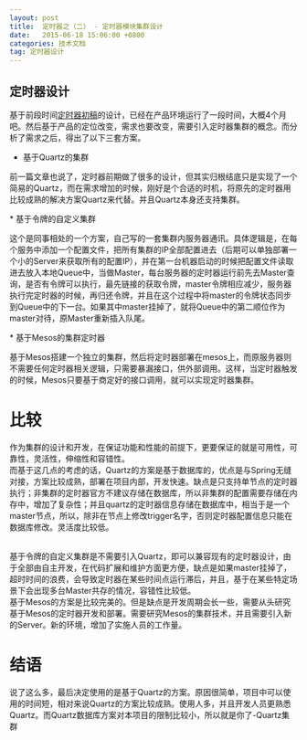 ```yaml
---
layout: post
title:  定时器之（二） - 定时器模块集群设计
date:   2015-06-18 15:06:00 +0800
categories: 技术文档
tag: 定时器设计
---
```


定时器设计
-----------------------
基于前段时间[定时器初稿](/2015/04/30/timer-design/)的设计，已经在产品环境运行了一段时间，大概4个月吧。然后基于产品的定位改变，需求也要改变，需要引入定时器集群的概念。而分析了需求之后，得出了以下三套方案。

* 基于Quartz的集群

<p>
前一篇文章也说了，定时器前期做了很多的设计，但其实归根结底只是实现了一个简易的Quartz，而在需求增加的时候，刚好是个合适的时机，将原先的定时器用比较成熟的解决方案Quartz来代替。并且Quartz本身还支持集群。
</p>
* 基于令牌的自定义集群

<p>
这个是同事相处的一个方案，自己写的一套集群内服务器通讯。具体逻辑是，在每个服务中添加一个配置文件，把所有集群的IP全部配置进去（后期可以单独部署一个小的Server来获取所有的配置IP），并在第一台机器启动的时候把配置文件读取进去放入本地Queue中，当做Master，每台服务器的定时器运行前先去Master查询，是否有令牌可以执行，最先链接的获取令牌，master令牌相应减少，服务器执行完定时器的时候，再归还令牌，并且在这个过程中将master的令牌状态同步到Queue中的下一台。如果其中master挂掉了，就将Queue中的第二顺位作为master对待，原Master重新插入队尾。
</p>
* 基于Mesos的集群定时器

<p>
基于Mesos搭建一个独立的集群，然后将定时器部署在mesos上，而原服务器则不需要任何定时器相关逻辑，只需要暴漏接口，供外部调用。这样，当定时器触发的时候，Mesos只要基于商定好的接口调用，就可以实现定时器集群。
</p>

比较
=======================
作为集群的设计和开发，在保证功能和性能的前提下，更要保证的就是可用性，可靠性，灵活性，伸缩性和容错性。
<br/>
而基于这几点的考虑的话，Quartz的方案是基于数据库的，优点是与Spring无缝对接，方案比较成熟，部署在项目内部，开发快速。缺点是只支持单节点的定时器执行；非集群的定时器官方不建议存储在数据库，所以非集群的配置需要存储在内存中，增加了复杂性；并且quartz的定时器信息存储在数据库中，相当于是一个master节点，所以，除非在节点上修改trigger名字，否则定时器配置信息只能在数据库修改。灵活度比较低。

<br/>
基于令牌的自定义集群是不需要引入Quartz，即可以兼容现有的定时器设计，由于全部由自主开发，在代码扩展和维护方面更方便，缺点是如果master挂掉了，超时时间的浪费，会导致定时器在某些时间点运行滞后，并且，基于在某些特定场景下会出现多台Master共存的情况，容错性比较低。

<br />
基于Mesos的方案是比较完美的。但是缺点是开发周期会长一些，需要从头研究基于Mesos的定时器开发和部署。需要研究Mesos的集群技术，并且需要引入新的Server。新的环境，增加了实施人员的工作量。

结语
=============
说了这么多，最后决定使用的是基于Quartz的方案。原因很简单，项目中可以使用的时间短，相对来说Quartz的方案比较成熟。使用人多，并且开发人员更熟悉Quartz。而Quartz数据库方案对本项目的限制比较小，所以就是你了-Quartz集群

<br />
<br />